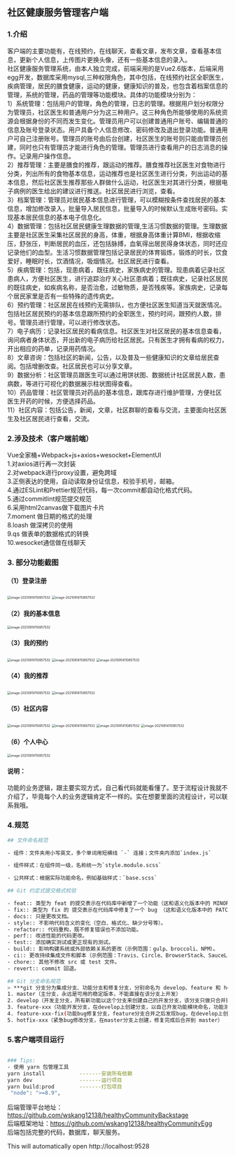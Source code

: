 ## 社区健康服务管理客户端

### 1.介绍

​    客户端的主要功能有，在线预约，在线聊天，查看文章，发布文章，查看基本信息，更新个人信息，上传图片更换头像，还有一些基本信息的录入。</br>
   社区健康服务管理系统，由本人独立完成，前端采用的是Vue2.6版本，后端采用egg开发，数据库采用mysql,三种权限角色，其中包括，在线预约社区全职医生，疾病管理，居民的膳食健康，运动的健康，健康知识的普及，也包含着档案信息的管理，系统的管理，药品的管理等功能模块。具体的功能模块分别为：</br>
      1）系统管理：包括用户的管理，角色的管理，日志的管理。根据用户划分权限分为管理员，社区医生和普通用户分为这三种用户。这三种角色所能够使用的系统资源会根据身份的不同而发生变化。管理员用户可以创建普通用户账号、编辑普通的信息及账号登录状态。用户具备个人信息修改、密码修改及退出登录功能。普通用户可自己注册账号。管理员的账号由后台创建，社区医生的账号则只能由管理员创建，同时也只有管理员才能进行角色的管理。管理员进行查看用户的日志消息的操作。记录用户操作信息。</br>
      2）推荐管理：主要是膳食的推荐，跟运动的推荐。膳食推荐社区医生对食物进行分类，列出所有的食物基本信息，运动推荐也是社区医生进行分类，列出运动的基本信息，然后社区医生推荐那些人群做什么运动，社区医生对其进行分类，根据电子病例的医生给出的建议进行推送。社区居民进行浏览，查看。</br>
      3）档案管理：管理员对居民基本信息进行管理，可以模糊按条件查找居民的基本信息，增加修改录入，批量导入居民信息，批量导入的时候默认生成账号密码。实现基本居民信息的基本电子信息化。</br>
      4）数据管理：包括社区居民健康生理数据的管理,生活习惯数据的管理。生理数据主要是社区医生采集社区居民的身高，体重，根据身高体重计算BMI，根据收缩压，舒张压，判断居民的血压，还包括脉搏，血氧得出居民得身体状态，同时还应记录他们的血型。生活习惯数据管理包括记录居民的体育锻炼，锻炼的时长，饮食爱好，睡眠时长，饮酒情况，吸烟情况。社区居民进行查看。</br>
      5）疾病管理：包括，现患病着，既往病史，家族病史的管理。现患病着记录社区患病人，方便社区医生，进行追踪治疗关心社区患病着；既往病史，记录社区居民的既往病史，如疾病名称，是否治愈，过敏物质，是否残疾等。家族病史，记录每个居民家里是否有一些特殊的遗传病史。</br>
      6）预约管理：社区居民在线预约无需排队，也方便社区医生知道当天就医情况。包括社区居民预约的基本信息跟所预约的全职医生，预约时间，跟预约人数，排号。管理员进行管理，可以进行修改状态。</br>
      7）电子病历：记录社区居民的看病信息。社区医生对社区居民的基本信息查看，询问病者身体状态，开出新的电子病历给社区居民。只有医生才拥有看病的权力，开出相应的药单，记录用药情况。</br>
      8）文章咨询：包括社区的新闻，公告，以及普及一些健康知识的文章给居民查阅。包括增删改查。社区居民也可以分享文章。</br>
      9）数据分析：社区管理员跟医生可以通过用饼状图、数据统计社区居民人数，患病数，等进行可视化的数据展示柱状图得查看。</br>
      10）药品管理：社区管理员对药品的基本信息，跟库存进行维护管理，方便社区医生开药的时候，方便选择药品。</br>
      11）社区内容：包括公告，新闻，文章，社区群聊的查看与交流，主要面向社区医生及社区居民进行查看，交流。</br>

### 2.涉及技术（客户端前端）

Vue全家桶+Webpack+js+axios+wesocket+ElementUI</br>
   1.对axios进行再一次封装</br>
   2.对webpack进行proxy设置，避免跨域</br>
   3.正侧表达的使用，自动读取身份证信息，校验手机号，邮箱。</br>
   4.通过ESLint和Prettier规范代码，每一次commit都自动化格式代码。</br>
   5.通过commitlint规范提交规范</br>
   6.采用html2canvas做下载图片卡片</br>
   7.moment 做日期的格式的处理</br>
   8.loash 做深拷贝的使用</br>
   9.qs 做表单的数据格式的转换</br>
   10.wesocket通信做在线聊天</br>


### 3. 部分功能截图

 #### （1）登录注册

<img src="public/systemphoto/登录.jpg" alt="image-20210914110857532" style="zoom:50%;" />
<img src="public/systemphoto/注册.jpg" alt="image-20210914110857532" style="zoom:50%;" />


#### （2）我的基本信息
<img src="public/systemphoto/基本信息页面.jpg" alt="image-20210914110857532" style="zoom:50%;" />

#### （3）我的预约

<img src="public/systemphoto/预约.jpg" alt="image-20210914110857532" style="zoom:50%;" />
<img src="public/systemphoto/进行预约.jpg" alt="image-20210914110857532" style="zoom:50%;" />
<img src="public/systemphoto/选择时间.jpg" alt="image-20210914110857532" style="zoom:50%;" />

#### （4）我的推荐

<img src="public/systemphoto/膳食推荐.jpg" alt="image-20210914110857532" style="zoom:50%;" />
<img src="public/systemphoto/运动推荐.jpg" alt="image-20210914110857532" style="zoom:50%;" />

#### （5）社区内容

<img src="public/systemphoto/社区内容.jpg" alt="image-20210914110857532" style="zoom:50%;" />

<img src="public/systemphoto/文章.jpg" alt="image-20210914110857532" style="zoom:50%;" />

<img src="public/systemphoto/新闻.jpg" alt="image-20210914110857532" style="zoom:50%;" />

<img src="public/systemphoto/在线聊天.jpg" alt="image-20210914110857532" style="zoom:50%;" />

#### （6）个人中心



<img src="public/systemphoto/个人中心.jpg" alt="image-20210914110857532" style="zoom:50%;" />


#### 说明：

​     功能的业务逻辑，跟主要实现方式，自己看代码就能看懂了。至于流程设计我就不介绍了，毕竟每个人的业务逻辑肯定不一样的。实在想要里面的流程设计，可以联系我哦。

### 4.规范

```bash
## 文件命名规范

- 组件：文件夹用小写英文，多个单词用短横线 `-` 连接；文件夹内添加`index.js`

- 组件样式：在组件同一级，名称统一为`style.module.scss`

- 公共样式：根据实际功能命名，例如基础样式：`base.scss`

## Git 约定式提交格式校验

- feat:: 类型为 feat 的提交表示在代码库中新增了一个功能（这和语义化版本中的 MINOR 相对应）。
- fix:: 类型为 fix 的 提交表示在代码库中修复了一个 bug （这和语义化版本中的 PATCH 相对应）。
- docs:: 只是更改文档。
- style:: 不影响代码含义的变化（空白、格式化、缺少分号等）。
- refactor:: 代码重构，既不修复错误也不添加功能。
- perf:: 改进性能的代码更改。
- test:: 添加确实测试或更正现有的测试。
- build:: 影响构建系统或外部依赖关系的更改（示例范围：gulp、broccoli、NPM）。
- ci:: 更改持续集成文件和脚本（示例范围：Travis、Circle、BrowserStack、SauceLabs）。
- chore:: 其他不修改 src 或 test 文件。
- revert:: commit 回退。

## Git 分支命名规范
> ***git 分支分为集成分支、功能分支和修复分支，分别命名为 develop、feature 和 hotfix，均为单数。***
1. master（主分支，永远是可用的稳定版本，不能直接在该分支上开发）
2. develop（开发主分支，所有新功能以这个分支来创建自己的开发分支，该分支只做只合并操作，不能直接在该分支上开发）
3. feature-xxx（功能开发分支，在develop上创建分支，以自己开发功能模块命名，功能测试正常后合并到develop分支）
4. feature-xxx-fix(功能bug修复分支，feature分支合并之后发现bug，在develop上创建分支修复，之后合并回develop分支。PS:feature分支在申请合并之后，未合并之前还是可以提交代码的，所以feature在合并之前还可以在原分支上继续修复bug)
5. hotfix-xxx（紧急bug修改分支，在master分支上创建，修复完成后合并到 master）

```

### 5.客户端项目运行

```bash

### Tips:
- 使用 yarn 包管理工具
yarn install           -------安装所有依赖
yarn dev               -------运行项目
yarn build:prod        -------打包项目
 "node": ">=8.9",
```

后端管理平台地址：https://github.com/wskang12138/healthyCommunityBackstage
</br>
后端框架地址：https://github.com/wskang12138/healthyCommunityEgg
</br>
后端包括完整的代码，数据库，聊天服务。

This will automatically open http://localhost:9528

